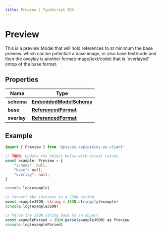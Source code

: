 ```yaml
---
title: Preview | TypeScript SDK
---
```



# Preview

This is a preview Model that will hold references to at minimum the base preview. which can be potentiall a base image, or also base text/code and then the oveylay is another format(image/text/code) that is \'overlayed\' ontop of the base format.

## Properties

Name | Type
------------ | -------------
**schema** | [**EmbeddedModelSchema**](EmbeddedModelSchema)
**base** | [**ReferencedFormat**](ReferencedFormat)
**overlay** | [**ReferencedFormat**](ReferencedFormat)

## Example

```typescript
import { Preview } from '@pieces.app/pieces-os-client'

// TODO: Update the object below with actual values
const example: Preview = {
    "schema": null,
    "base": null,
    "overlay": null,
}

console.log(example)

// Convert the instance to a JSON string
const exampleJSON: string = JSON.stringify(example)
console.log(exampleJSON)

// Parse the JSON string back to an object
const exampleParsed = JSON.parse(exampleJSON) as Preview
console.log(exampleParsed)
```


